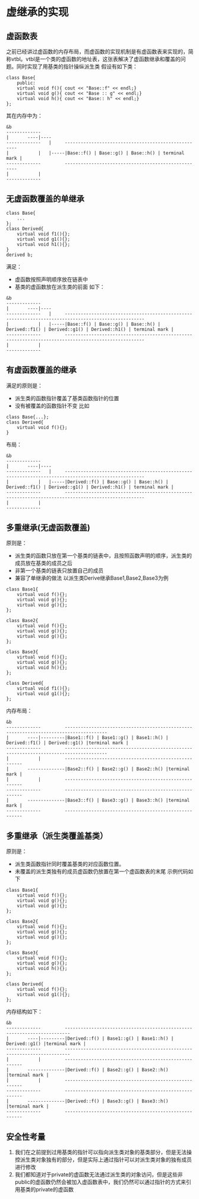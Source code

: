 # 虚继承的实现
## 虚函数表
之前已经讲过虚函数的内存布局，而虚函数的实现机制是有虚函数表来实现的，简称vtbl。vtbl是一个类的虚函数的地址表，这张表解决了虚函数继承和覆盖的问题。同时实现了用基类的指针操纵派生类
假设有如下类：
```
class Base{
	public:
	virtual void f(){ cout << "Base::f" << endl;}
	virtual void g(){ cout << "Base :: g" << endl;}
	virtual void h(){ cout << "Base:: h" << endl;}
};
```
其在内存中为：
```
&b
-------------
|		----|----
-------------	|	  ----------------------------------------------------
|			|	|-----|Base::f() | Base::g() | Base::h() | terminal mark |
-------------		  ----------------------------------------------------
|			|
-------------

```
## 无虚函数覆盖的单继承
```
class Base{
	...
};
class Derived{
	virtual void f1(){};
	virtual void g1(){};
	virtual void h1(){};
}
derived b;
```
满足：
- 虚函数按照声明顺序放在链表中
- 基类的虚函数放在派生类的前面
如下：
```
&b
-------------
|		----|----
-------------	|	  ----------------------------------------------------------------------------------------------------
|			|	|-----|Base::f() | Base::g() | Base::h() | Derived::f1() | Derived::g1() | Derived::h1() | terminal mark |
-------------		  ----------------------------------------------------------------------------------------------------
|			|
-------------

```

## 有虚函数覆盖的继承
满足的原则是：
- 派生类的函数指针覆盖了基类函数指针的位置
- 没有被覆盖的函数指针不变
比如
```
class Base{...};
class Derived{
	virtual void f(){};
}
```

布局：
```
&b
-------------
|		----|----
-------------	|	  ----------------------------------------------------------------------------------------------------
|			|	|-----|Derived::f() | Base::g() | Base::h() | Derived::f1() | Derived::g1() | Derived::h1() | terminal mark |
-------------		  ----------------------------------------------------------------------------------------------------
|			|
-------------

```
## 多重继承(无虚函数覆盖)
原则是：
- 派生类的函数只放在第一个基类的链表中，且按照函数声明的顺序，派生类的成员放在基类的成员之后
- 非第一个基类的链表只放置自己的成员
- 兼容了单继承的做法
以派生类Derive继承Base1,Base2,Base3为例
```
class Base1{
	virtual void f(){};
	virtual void g(){};
	virtual void g(){};
};

class Base2{
	virtual void f(){};
	virtual void g(){};
	virtual void g(){};	
};

class Base3{
	virtual void f(){};
	virtual void g(){};
	virtual void h(){};
};

class Derived{
	virtual void f1(){};
	virtual void g1(){};
};
```
内存布局：
```
&b
-------------         --------------------------------------------------------------------------------------
|		----|---------|Base1::f() | Base1::g() | Base1::h() | Derived::f1() | Derived::g1() |terminal mark |
-------------		  --------------------------------------------------------------------------------------
|			|         ------------------------------------------------------
|		--------------|Base2::f() | Base2::g() | Base2::h() |terminal mark |
|			|	      ------------------------------------------------------
-------------		  ------------------------------------------------------
|		--------------|Base3::f() | Base3::g() | Base3::h() |terminal mark |
------------- 		  ------------------------------------------------------

```
## 多重继承（派生类覆盖基类）
原则是：
- 派生类函数指针同时覆盖基类的对应函数位置。
- 未覆盖的派生类独有的成员虚函数仍放置在第一个虚函数表的末尾
示例代码如下
```
class Base1{
	virtual void f(){};
	virtual void g(){};
	virtual void g(){};
};

class Base2{
	virtual void f(){};
	virtual void g(){};
	virtual void g(){};	
};

class Base3{
	virtual void f(){};
	virtual void g(){};
	virtual void h(){};
};

class Derived{
	virtual void f(){};
	virtual void g1(){};
};

```
内存结构如下：
```
&b
-------------         ------------------------------------------------------------------------
|		----|---------|Derived::f() | Base1::g() | Base1::h() | Derived::g1() |terminal mark |
-------------		  ------------------------------------------------------------------------
|			|         ------------------------------------------------------
|		--------------|Derived::f() | Base2::g() | Base2::h() |terminal mark |
|			|	      ------------------------------------------------------
-------------		  ------------------------------------------------------
|		--------------|Derived::f() | Base3::g() | Base3::h() |terminal mark |
------------- 		  ------------------------------------------------------
```

## 安全性考量
1. 我们在之前提到过用基类的指针可以指向派生类对象的基类部分，但是无法操控派生类对象独有的部分，但是实际上通过指针可以对派生类对象的独有成员进行修改
2. 我们都知道对于private的虚函数无法通过派生类的对象访问，但是这些非public的虚函数仍然会被加入虚函数表中，我们仍然可以通过指针的方式来引用基类的private的虚函数
